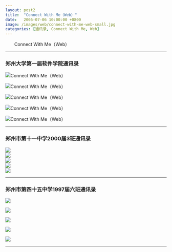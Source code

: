 ```yaml
---
layout: post2
title:  "Connect With Me（Web）"
date:   2005-07-06 10:00:00 +0800
image: /images/web/connect-with-me-web-small.jpg
categories: [通讯录, Connect With Me, Web]
---
```


　　Connect With Me（Web）

------

<h3>郑州大学第一届软件学院通讯录</h3>

![Connect With Me（Web）]({{site.baseurl}}/images/web/ConnectWithMe-Web-zzusc-1.png)

![Connect With Me（Web）]({{site.baseurl}}/images/web/ConnectWithMe-Web-zzusc-2.png)

![Connect With Me（Web）]({{site.baseurl}}/images/web/ConnectWithMe-Web-zzusc-3.png)

![Connect With Me（Web）]({{site.baseurl}}/images/web/ConnectWithMe-Web-zzusc-4.png)

![Connect With Me（Web）]({{site.baseurl}}/images/web/ConnectWithMe-Web-zzusc-5.png)

------

<h3>郑州市第十一中学2000届3班通讯录</h3>

<div class="row">
    <div class="col-md-4">
        <img src="{{site.baseurl}}/images/web/ConnectWithMe-Web-11003-1_s.jpg">
    </div>
    <div class="col-md-4">
        <img src="{{site.baseurl}}/images/web/ConnectWithMe-Web-11003-2_s.jpg">
    </div>
    <div class="col-md-4">
        <img src="{{site.baseurl}}/images/web/ConnectWithMe-Web-11003-3_s.jpg">
    </div>
</div>
<div class="row">
    <div class="col-md-4">
        <img src="{{site.baseurl}}/images/web/ConnectWithMe-Web-11003-4_s.jpg">
    </div>
    <div class="col-md-4">
        <img src="{{site.baseurl}}/images/web/ConnectWithMe-Web-11003-5_s.jpg">
    </div>
    <div class="col-md-4">
    </div>
</div>

------

<h3>郑州市第四十五中学1997届六班通讯录</h3>

<div class="row">
    <div class="col-md-4">
        <p><img src="{{site.baseurl}}/images/web/ConnectWithMe-Web-45976-1_s.jpg"></p>
    </div>
    <div class="col-md-4">
        <p><img src="{{site.baseurl}}/images/web/ConnectWithMe-Web-45976-2_s.jpg"></p>
    </div>
    <div class="col-md-4">
        <p><img src="{{site.baseurl}}/images/web/ConnectWithMe-Web-45976-3_s.jpg"></p>
    </div>
</div>
<div class="row">
    <div class="col-md-4">
        <p><img src="{{site.baseurl}}/images/web/ConnectWithMe-Web-45976-4_s.jpg"></p>
    </div>
    <div class="col-md-4">
        <p><img src="{{site.baseurl}}/images/web/ConnectWithMe-Web-45976-5_s.jpg"></p>
    </div>
    <div class="col-md-4">
    </div>
</div>

------